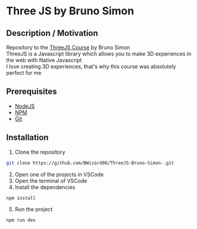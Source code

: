 # Three JS by Bruno Simon

## Description / Motivation
Repository to the [ThreeJS Course](https://threejs-journey.com/) by Bruno Simon <br />
ThreeJS is a Javascript library which allows you to make 3D experiences in the web with Native Javascript<br />
I love creating 3D experiences, that's why this course was absolutely perfect for me

## Prerequisites
- [NodeJS](https://nodejs.org/en/)
- [NPM](https://www.npmjs.com/)
- [Git](https://git-scm.com/)

## Installation
1. Clone the repository
```bash
git clone https://github.com/BWizard06/ThreeJS-Bruno-Simon-.git
```
2. Open one of the projects in VSCode
3. Open the terminal of VSCode
4. Install the dependencies
```bash
npm install
```
5. Run the project
```bash
npm run dev
```

